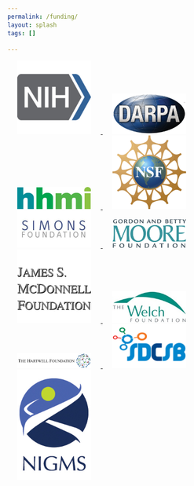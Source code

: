 ```yaml
---
permalink: /funding/
layout: splash
tags: []

---
```


<p float="center">
  <a href="https://www.nih.gov/"> <img src="/assets/images/funding/NIH.png" width="150" hspace="20" />
  <a href="https://www.darpa.mil/"> <img src="/assets/images/funding/DARPA.png" width="150" hspace="20" />
  <a href="https://www.hhmi.org/"> <img src="/assets/images/funding/HHMI.jpg" width="150" hspace="20" />
  <a href="https://www.nsf.gov/"> <img src="/assets/images/funding/NSF.png" width="150" hspace="20" />
  <a href="https://www.simonsfoundation.org/"> <img src="/assets/images/funding/Simons.png" width="150" hspace="20" />
  <a href="https://www.moore.org/"> <img src="/assets/images/funding/GBMF.jpg" width="150" hspace="20" />
  <a href="https://www.jsmf.org/"> <img src="/assets/images/funding/McDonnell.png" width="150" hspace="20" />
  <a href="http://www.welch1.org/"> <img src="/assets/images/funding/Welch.jpg" width="150" hspace="20" />
  <a href="http://www.thehartwellfoundation.org/"> <img src="/assets/images/funding/Hartwell.jpg" width="150" hspace="20" />
  <a href="http://sdcsb.ucsd.edu/"> <img src="/assets/images/funding/SDCSB.png" width="150" hspace="20" />
  <a href="https://www.nigms.nih.gov/"> <img src="/assets/images/funding/NIGMS.jpg" width="150" hspace="20" />
